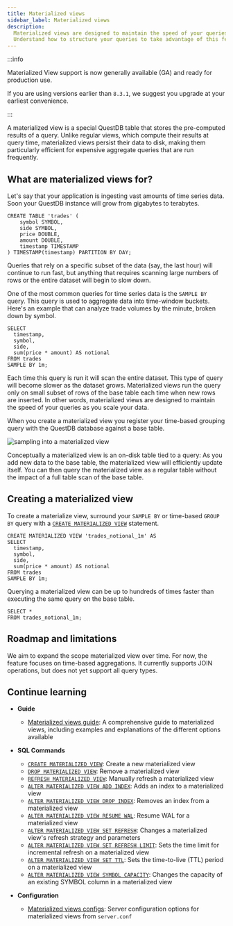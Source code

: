 ```yaml
---
title: Materialized views
sidebar_label: Materialized views
description:
  Materialized views are designed to maintain the speed of your queries as you scale your data.
  Understand how to structure your queries to take advantage of this feature.
---
```


:::info

Materialized View support is now generally available (GA) and ready for production use.

If you are using versions earlier than `8.3.1`, we suggest you upgrade at your earliest convenience.

:::

A materialized view is a special QuestDB table that stores the pre-computed results of
a query. Unlike regular views, which compute their results at query time,
materialized views persist their data to disk, making them particularly
efficient for expensive aggregate queries that are run frequently.

## What are materialized views for?

Let's say that your application is ingesting vast amounts of time series data.
Soon your QuestDB instance will grow from gigabytes to terabytes.

```questdb-sql title="trades ddl"
CREATE TABLE 'trades' (
	symbol SYMBOL,
	side SYMBOL,
	price DOUBLE,
	amount DOUBLE,
	timestamp TIMESTAMP
) TIMESTAMP(timestamp) PARTITION BY DAY;
```

Queries that rely on a specific subset of the data (say, the last hour) will
continue to run fast, but anything that requires scanning large numbers of rows
or the entire dataset will begin to slow down.

One of the most common queries for time series data is the `SAMPLE BY` query.
This query is used to aggregate data into time-window buckets. Here's an example
that can analyze trade volumes by the minute, broken down by symbol.

```questdb-sql title="SAMPLE BY query"
SELECT
  timestamp,
  symbol,
  side,
  sum(price * amount) AS notional
FROM trades
SAMPLE BY 1m;
```

Each time this query is run it will scan the entire dataset. This type of query
will become slower as the dataset grows. Materialized views run the query only
on small subset of rows of the base table each time when new rows are inserted.
In other words, materialized views are designed to maintain the speed of your
queries as you scale your data.

When you create a materialized view you register your time-based grouping
query with the QuestDB database against a base table.

![sampling into a materialized view](/images/docs/concepts/mat-view-agg.svg)

Conceptually a materialized view is an on-disk table tied to a query:
As you add new data to the base table, the materialized view will efficiently
update itself. You can then query the materialized view as a regular table
without the impact of a full table scan of the base table.

## Creating a materialized view

To create a materialize view, surround your `SAMPLE BY` or time-based `GROUP BY`
query with a [`CREATE MATERIALIZED VIEW`](/docs/reference/sql/create-mat-view) statement.

```questdb-sql title="trades_notional_1m ddl"
CREATE MATERIALIZED VIEW 'trades_notional_1m' AS
SELECT
  timestamp,
  symbol,
  side,
  sum(price * amount) AS notional
FROM trades
SAMPLE BY 1m;
```

Querying a materialized view can be up to hundreds of times faster than
executing the same query on the base table.

```questdb-sql title="querying a materialized view"
SELECT *
FROM trades_notional_1m;
```

## Roadmap and limitations

We aim to expand the scope materialized view over time. For now, the feature
focuses on time-based aggregations. It currently supports JOIN operations,
but does not yet support all query types.

## Continue learning

<!--
- **Step-by-step tutorial**

  - [How to create a materialized view](/blog/how-to-create-a-materialized-view/):
    A full walkthrough of simple and advanced materialized views
-->

- **Guide**

  - [Materialized views guide](/docs/guides/mat-views/): A
    comprehensive guide to materialized views, including examples and
    explanations of the different options available

- **SQL Commands**

  - [`CREATE MATERIALIZED VIEW`](/docs/reference/sql/create-mat-view/): Create a
    new materialized view
  - [`DROP MATERIALIZED VIEW`](/docs/reference/sql/drop-mat-view/): Remove a
    materialized view
  - [`REFRESH MATERIALIZED VIEW`](/docs/reference/sql/refresh-mat-view/):
    Manually refresh a materialized view
  - [`ALTER MATERIALIZED VIEW ADD INDEX`](/docs/reference/sql/alter-mat-view-alter-column-add-index/):
    Adds an index to a materialized view
  - [`ALTER MATERIALIZED VIEW DROP INDEX`](/docs/reference/sql/alter-mat-view-alter-column-drop-index/):
    Removes an index from a materialized view
  - [`ALTER MATERIALIZED VIEW RESUME WAL`](/docs/reference/sql/alter-mat-view-resume-wal/):
    Resume WAL for a materialized view
  - [`ALTER MATERIALIZED VIEW SET REFRESH`](/docs/reference/sql/alter-mat-view-set-refresh/):
    Changes a materialized view's refresh strategy and parameters
  - [`ALTER MATERIALIZED VIEW SET REFRESH LIMIT`](/docs/reference/sql/alter-mat-view-set-refresh-limit/):
    Sets the time limit for incremental refresh on a materialized view
  - [`ALTER MATERIALIZED VIEW SET TTL`](/docs/reference/sql/alter-mat-view-set-ttl/):
    Sets the time-to-live (TTL) period on a materialized view
  - [`ALTER MATERIALIZED VIEW SYMBOL CAPACITY`](/docs/reference/sql/alter-mat-view-change-symbol-capacity/):
    Changes the capacity of an existing SYMBOL column in a materialized view

- **Configuration**
  - [Materialized views configs](/docs/configuration/#materialized-views):
    Server configuration options for materialized views from `server.conf`
